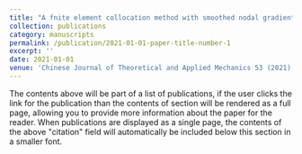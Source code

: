 ```yaml
---
title: "A fnite element collocation method with smoothed nodal gradients"
collection: publications
category: manuscripts
permalink: /publication/2021-01-01-paper-title-number-1
excerpt: ''
date: 2021-01-01
venue: 'Chinese Journal of Theoretical and Applied Mechanics 53 (2021): 467-481'
---
```


The contents above will be part of a list of publications, if the user clicks the link for the publication than the contents of section will be rendered as a full page, allowing you to provide more information about the paper for the reader. When publications are displayed as a single page, the contents of the above "citation" field will automatically be included below this section in a smaller font.
